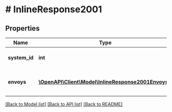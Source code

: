 # # InlineResponse2001

## Properties

Name | Type | Description | Notes
------------ | ------------- | ------------- | -------------
**system_id** | **int** | The identifier of the system. |
**envoys** | [**\OpenAPI\Client\Model\InlineResponse2001Envoys[]**](InlineResponse2001Envoys.md) | A list of active Envoys on this system. |

[[Back to Model list]](../../README.md#models) [[Back to API list]](../../README.md#endpoints) [[Back to README]](../../README.md)
